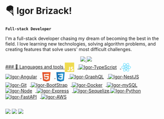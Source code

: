 # 🪂 Igor Brizack!

**`Full-stack Developer`**

I'm a full-stack developer chasing my dream of becoming the best in the field. I love learning new technologies, solving algorithm problems, and creating features that solve users' most difficult challenges.

<div align="center">
  <a href="https://github.com/igorbrizack">
  <img height="130em" src="https://github-readme-stats.vercel.app/api?username=IgorBrizack&show_icons=true&theme=dark&include_all_commits=true&count_private=true"/>
  <img height="130em" src="https://github-readme-stats.vercel.app/api/top-langs/?username=IgorBrizack&layout=compact&langs_count=7&theme=dark"/>
</div>
### 🤖 Languages and tools

<img align="center" alt="Igor" height="30" width="30" style="padding-right:10px;" src="https://raw.githubusercontent.com/devicons/devicon/master/icons/javascript/javascript-plain.svg">
<img align="center" alt="Igor-TypeScript" height="30" width="30" style="padding-right:10px;" src="https://cdn.jsdelivr.net/gh/devicons/devicon/icons/typescript/typescript-original.svg" />
<img align="center" alt="Igor-React" height="30" width="30" style="padding-right:10px;" src="https://raw.githubusercontent.com/devicons/devicon/master/icons/react/react-original.svg">
<img align="center" alt="Igor-Angular" height="30" width="30" style="padding-right:10px;" src="https://cdn.jsdelivr.net/gh/devicons/devicon@latest/icons/angular/angular-original.svg" />
<img align="center" alt="Igor-HTML" height="30" width="30" style="padding-right:10px;" src="https://raw.githubusercontent.com/devicons/devicon/master/icons/html5/html5-original.svg">
<img align="center" alt="Igor-CSS" height="30" width="30" style="padding-right:10px;" src="https://raw.githubusercontent.com/devicons/devicon/master/icons/css3/css3-original.svg">
<img align="center" alt="Igor-GraphQL" height="30" width="30" style="padding-right:10px;" src="https://cdn.jsdelivr.net/gh/devicons/devicon@latest/icons/graphql/graphql-plain.svg" />
<img align="center" alt="Igor-NestJS" height="30" width="30" style="padding-right:10px;" src="https://cdn.jsdelivr.net/gh/devicons/devicon@latest/icons/nestjs/nestjs-original.svg" />
<img align="center" alt="Igor-Git" height="30" width="30" style="padding-right:10px;" src="https://cdn.jsdelivr.net/gh/devicons/devicon/icons/git/git-original.svg" />
<img align="center" alt="Igor-BootStrap" height="30" width="30" style="padding-right:10px;" src="https://cdn.jsdelivr.net/gh/devicons/devicon/icons/bootstrap/bootstrap-original.svg" />
<img align="center" alt="Igor-Docker" height="30" width="30" style="padding-right:10px;" src="https://cdn.jsdelivr.net/gh/devicons/devicon/icons/docker/docker-original.svg" />
<img align="center" alt="Igor-mySQL" height="30" width="30" style="padding-right:10px;" src="https://cdn.jsdelivr.net/gh/devicons/devicon/icons/mysql/mysql-original.svg" />
<img align="center" alt="Igor-Node" height="30" width="30" style="padding-right:10px;" src="https://cdn.jsdelivr.net/gh/devicons/devicon/icons/nodejs/nodejs-plain.svg" />
<img align="center" alt="Igor-Express" height="30" width="30" style="padding-right:10px;" src="https://assets.website-files.com/61ca3f775a79ec5f87fcf937/6202fcdee5ee8636a145a41b_1234-p-500.png" />
<img align="center" alt="Igor-Sequelize" height="30" width="30" src="https://cdn.jsdelivr.net/gh/devicons/devicon/icons/sequelize/sequelize-original.svg" />
<img align="center" alt="Igor-Python" height="30" width="30" style="padding-right:10px;" <img src="https://cdn.jsdelivr.net/gh/devicons/devicon/icons/python/python-original.svg" />
<img align="center" alt="Igor-FastAPI" height="30" width="30" style="padding-right:10px;" src="https://cdn.jsdelivr.net/gh/devicons/devicon/icons/fastapi/fastapi-original.svg" />
<img align="center" alt="Igor-AWS" width="30" height="30" style="padding-right:10px;" src="https://img.icons8.com/color/30/amazon-web-services.png"/>

##

<div> 
  <a href="https://www.instagram.com/igorbrizack/?hl=pt" target="_blank"><img src="https://img.shields.io/badge/-Instagram-%23E4405F?style=for-the-badge&logo=instagram&logoColor=white" target="_blank"></a>
  <a href = "mailto:igor_brizack@hotmail.com.com"><img src="https://img.shields.io/badge/-Gmail-%23333?style=for-the-badge&logo=gmail&logoColor=white" target="_blank"></a>
  <a href="https://www.linkedin.com/in/igor-brizack-a627b1129/" target="_blank"><img src="https://img.shields.io/badge/-LinkedIn-%230077B5?style=for-the-badge&logo=linkedin&logoColor=white" target="_blank"></a>  
</div>
